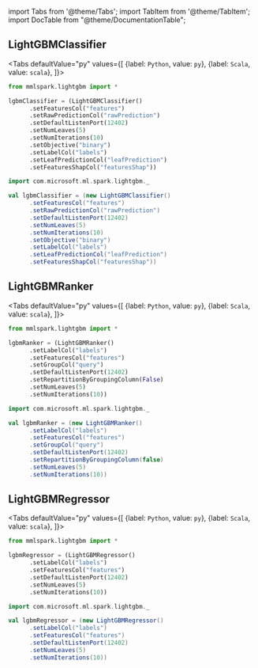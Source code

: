 import Tabs from '@theme/Tabs';
import TabItem from '@theme/TabItem';
import DocTable from "@theme/DocumentationTable";

<!-- 
```python
import pyspark
import os
import json
from IPython.display import display

spark = (pyspark.sql.SparkSession.builder.appName("MyApp")
        .config("spark.jars.packages", "com.microsoft.ml.spark:mmlspark:1.0.0-rc4")
        .config("spark.jars.repositories", "https://mmlspark.azureedge.net/maven")
        .getOrCreate())

def getSecret(secretName):
        get_secret_cmd = 'az keyvault secret show --vault-name mmlspark-build-keys --name {}'.format(secretName)
        value = json.loads(os.popen(get_secret_cmd).read())["value"]
        return value

import mmlspark
```
-->

## LightGBMClassifier

<Tabs
defaultValue="py"
values={[
{label: `Python`, value: `py`},
{label: `Scala`, value: `scala`},
]}>
<TabItem value="py">

<!--pytest-codeblocks:cont-->

```python
from mmlspark.lightgbm import *

lgbmClassifier = (LightGBMClassifier()
      .setFeaturesCol("features")
      .setRawPredictionCol("rawPrediction")
      .setDefaultListenPort(12402)
      .setNumLeaves(5)
      .setNumIterations(10)
      .setObjective("binary")
      .setLabelCol("labels")
      .setLeafPredictionCol("leafPrediction")
      .setFeaturesShapCol("featuresShap"))
```

</TabItem>
<TabItem value="scala">

```scala
import com.microsoft.ml.spark.lightgbm._

val lgbmClassifier = (new LightGBMClassifier()
      .setFeaturesCol("features")
      .setRawPredictionCol("rawPrediction")
      .setDefaultListenPort(12402)
      .setNumLeaves(5)
      .setNumIterations(10)
      .setObjective("binary")
      .setLabelCol("labels")
      .setLeafPredictionCol("leafPrediction")
      .setFeaturesShapCol("featuresShap"))
```

</TabItem>
</Tabs>

<DocTable className="LightGBMClassifier"
py="mmlspark.lightgbm.html#module-mmlspark.lightgbm.LightGBMClassifier"
scala="com/microsoft/ml/spark/lightgbm/LightGBMClassifier.html"
sourceLink="https://github.com/microsoft/SynapseML/blob/master/lightgbm/src/main/scala/com/microsoft/azure/synapse/ml/lightgbm/LightGBMClassifier.scala" />


## LightGBMRanker

<Tabs
defaultValue="py"
values={[
{label: `Python`, value: `py`},
{label: `Scala`, value: `scala`},
]}>
<TabItem value="py">

<!--pytest-codeblocks:cont-->

```python
from mmlspark.lightgbm import *

lgbmRanker = (LightGBMRanker()
      .setLabelCol("labels")
      .setFeaturesCol("features")
      .setGroupCol("query")
      .setDefaultListenPort(12402)
      .setRepartitionByGroupingColumn(False)
      .setNumLeaves(5)
      .setNumIterations(10))
```

</TabItem>
<TabItem value="scala">

```scala
import com.microsoft.ml.spark.lightgbm._

val lgbmRanker = (new LightGBMRanker()
      .setLabelCol("labels")
      .setFeaturesCol("features")
      .setGroupCol("query")
      .setDefaultListenPort(12402)
      .setRepartitionByGroupingColumn(false)
      .setNumLeaves(5)
      .setNumIterations(10))
```

</TabItem>
</Tabs>

<DocTable className="LightGBMRanker"
py="mmlspark.lightgbm.html#module-mmlspark.lightgbm.LightGBMRanker"
scala="com/microsoft/ml/spark/lightgbm/LightGBMRanker.html"
sourceLink="https://github.com/microsoft/SynapseML/blob/master/lightgbm/src/main/scala/com/microsoft/azure/synapse/ml/lightgbm/LightGBMRanker.scala" />


## LightGBMRegressor

<Tabs
defaultValue="py"
values={[
{label: `Python`, value: `py`},
{label: `Scala`, value: `scala`},
]}>
<TabItem value="py">

<!--pytest-codeblocks:cont-->

```python
from mmlspark.lightgbm import *

lgbmRegressor = (LightGBMRegressor()
      .setLabelCol("labels")
      .setFeaturesCol("features")
      .setDefaultListenPort(12402)
      .setNumLeaves(5)
      .setNumIterations(10))
```

</TabItem>
<TabItem value="scala">

```scala
import com.microsoft.ml.spark.lightgbm._

val lgbmRegressor = (new LightGBMRegressor()
      .setLabelCol("labels")
      .setFeaturesCol("features")
      .setDefaultListenPort(12402)
      .setNumLeaves(5)
      .setNumIterations(10))
```

</TabItem>
</Tabs>

<DocTable className="LightGBMRegressor"
py="mmlspark.lightgbm.html#module-mmlspark.lightgbm.LightGBMRegressor"
scala="com/microsoft/ml/spark/lightgbm/LightGBMRegressor.html"
sourceLink="https://github.com/microsoft/SynapseML/blob/master/lightgbm/src/main/scala/com/microsoft/azure/synapse/ml/lightgbm/LightGBMRegressor.scala" />






